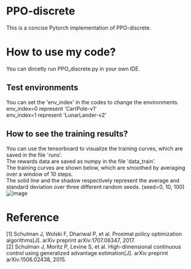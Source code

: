 # PPO-discrete
This is a concise Pytorch implementation of PPO-discrete.<br />

# How to use my code?
You can dircetly run PPO_discrete.py in your own IDE.<br />

## Test environments
You can set the 'env_index' in the codes to change the environments.<br />
env_index=0 represent 'CartPole-v1'<br />
env_index=1 represent 'LunarLander-v2'<br />

## How to see the training results?
You can use the tensorboard to visualize the training curves, which are saved in the file 'runs'.<br />
The rewards data are saved as numpy in the file 'data_train'.<br />
The training curves are shown below,  which are smoothed by averaging over a window of 10 steps.<br />
The solid line and the shadow respectively represent the average and standard deviation over three different random seeds. (seed=0, 10, 100)<br />
![image](https://github.com/Lizhi-sjtu/DRL-code-pytorch/blob/main/4.PPO-discrete/training%20results.png)

# Reference
[1] Schulman J, Wolski F, Dhariwal P, et al. Proximal policy optimization algorithms[J]. arXiv preprint arXiv:1707.06347, 2017.<br />
[2] Schulman J, Moritz P, Levine S, et al. High-dimensional continuous control using generalized advantage estimation[J]. arXiv preprint arXiv:1506.02438, 2015.<br />
